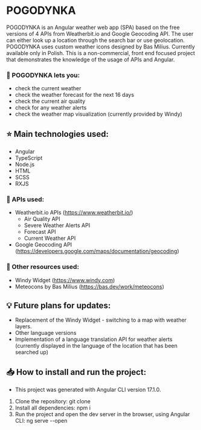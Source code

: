 # POGODYNKA

POGODYNKA is an Angular weather web app (SPA) based on the free versions of 4 APIs from Weatherbit.io and Google Geocoding API. The user can either look up a location through the search bar or use geolocation. POGODYNKA uses custom weather icons designed by Bas Milius. Currently available only in Polish. This is a non-commercial, front end focused project that demonstrates the knowledge of the usage of APIs and Angular. 

### 🔆 POGODYNKA lets you:
- check the current weather 
- check the weather forecast for the next 16 days
- check the current air quality
- check for any weather alerts
- check the weather map visualization (currently provided by Windy)


## ⭐ Main technologies used:
- Angular
- TypeScript
- Node.js
- HTML
- SCSS
- RXJS


### 🐥 APIs used:
- Weatherbit.io APIs (https://www.weatherbit.io/)
  - Air Quality API
  - Severe Weather Alerts API
  - Forecast API
  - Current Weather API  
- Google Geocoding API (https://developers.google.com/maps/documentation/geocoding)


### 🐣 Other resources used:
- Windy Widget (https://www.windy.com)
- Meteocons by Bas Milius (https://bas.dev/work/meteocons)


## 💡 Future plans for updates:
- Replacement of the Windy Widget - switching to a map with weather layers.
- Other language versions
- Implementation of a language translation API for weather alerts (currently displayed in the language of the location that has been searched up)


## 📥 How to install and run the project:
- This project was generated with Angular CLI version 17.1.0.

1. Clone the repository: git clone <link>
2. Install all dependencies: npm i
3. Run the project and open the dev server in the browser, using Angular CLI: ng serve --open
